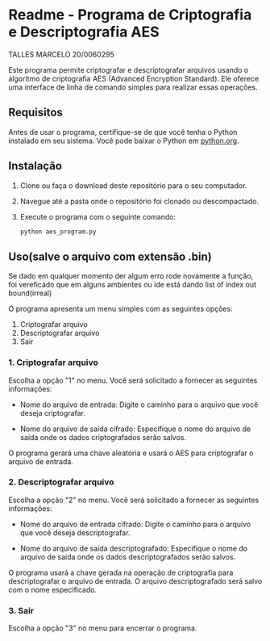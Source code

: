 # Readme - Programa de Criptografia e Descriptografia AES
TALLES MARCELO 20/0060295


Este programa permite criptografar e descriptografar arquivos usando o algoritmo de criptografia AES (Advanced Encryption Standard). Ele oferece uma interface de linha de comando simples para realizar essas operações.

## Requisitos

Antes de usar o programa, certifique-se de que você tenha o Python instalado em seu sistema. Você pode baixar o Python em [python.org](https://www.python.org/downloads/).

## Instalação

1. Clone ou faça o download deste repositório para o seu computador.

2. Navegue até a pasta onde o repositório foi clonado ou descompactado.

3. Execute o programa com o seguinte comando:

   ```bash
   python aes_program.py
   ```

## Uso(salve o arquivo com extensão .bin)
Se dado em qualquer momento der algum erro rode novamente a função, foi vereficado que em alguns ambientes ou ide está dando list of index out bound(irreal)

O programa apresenta um menu simples com as seguintes opções:

1. Criptografar arquivo
2. Descriptografar arquivo
3. Sair

### 1. Criptografar arquivo

Escolha a opção "1" no menu. Você será solicitado a fornecer as seguintes informações:

- Nome do arquivo de entrada: Digite o caminho para o arquivo que você deseja criptografar.

- Nome do arquivo de saída cifrado: Especifique o nome do arquivo de saída onde os dados criptografados serão salvos.

O programa gerará uma chave aleatória e usará o AES para criptografar o arquivo de entrada.

### 2. Descriptografar arquivo

Escolha a opção "2" no menu. Você será solicitado a fornecer as seguintes informações:

- Nome do arquivo de entrada cifrado: Digite o caminho para o arquivo que você deseja descriptografar.

- Nome do arquivo de saída descriptografado: Especifique o nome do arquivo de saída onde os dados descriptografados serão salvos.

O programa usará a chave gerada na operação de criptografia para descriptografar o arquivo de entrada. O arquivo descriptografado será salvo com o nome especificado.

### 3. Sair

Escolha a opção "3" no menu para encerrar o programa.

